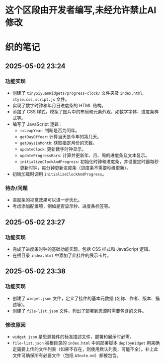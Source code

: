 # 这个区段由开发者编写,未经允许禁止AI修改

# 织的笔记

## 2025-05-02 23:24

### 功能实现

*   创建了 `tinySiyuanWidgets/progress-clock/` 文件夹及 `index.html`, `style.css`, `script.js` 文件。
*   实现了数字时钟和年月日进度条的 HTML 结构。
*   添加了 CSS 样式，模拟了图片中的布局和元素外观，如数字字体、进度条样式等。
*   编写了 JavaScript 逻辑：
    *   `isLeapYear`: 判断是否为闰年。
    *   `getDayOfYear`: 计算当天是今年的第几天。
    *   `getDaysInMonth`: 获取指定月份的天数。
    *   `updateClock`: 更新数字时钟显示。
    *   `updateProgressBars`: 计算并更新年、月、周的进度条及文本显示。
    *   `initializeClockAndProgress`: 初始化时钟和进度条，并设置定时器每秒更新时钟，每分钟更新进度条（进度条不需要秒级更新）。
*   初始加载时调用 `initializeClockAndProgress`。

### 待办/问题

*   进度条的视觉效果可以进一步优化。
*   考虑添加配置项，例如是否显示秒、进度条标签等。

## 2025-05-02 23:27

### 功能实现

*   完成了进度条时钟的基础功能实现，包括 CSS 样式和 JavaScript 逻辑。
*   在根目录 `index.html` 中添加了此挂件的展示卡片。

## 2025-05-02 23:38

### 功能实现

*   创建了 `widget.json` 文件，定义了挂件的基本元数据 (名称、作者、版本、描述等)。
*   创建了 `file-list.json` 文件，列出了部署到思源时需要包含的文件。

### 修改原因

*   `widget.json` 是思源挂件的标准描述文件，部署和展示时必需。
*   `file-list.json` 被根目录的 `index.html` 中的部署脚本 `deployWidget` 用来确定需要上传的文件列表（如果不存在，则使用默认列表，可能不全）。补上此文件可确保所有必要文件（包括 `AInote.md`）都被包含。 